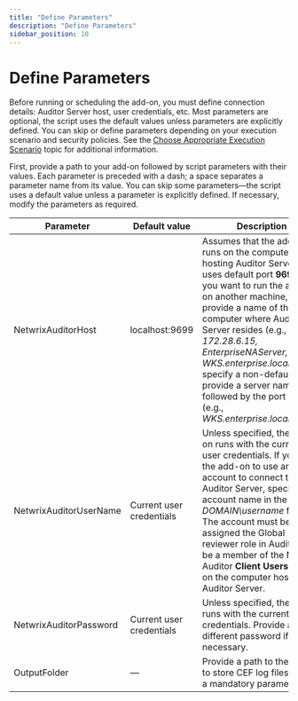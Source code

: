 ```yaml
---
title: "Define Parameters"
description: "Define Parameters"
sidebar_position: 10
---
```


# Define Parameters

Before running or scheduling the add-on, you must define connection details: Auditor Server host,
user credentials, etc. Most parameters are optional, the script uses the default values unless
parameters are explicitly defined. You can skip or define parameters depending on your execution
scenario and security policies. See the
[Choose Appropriate Execution Scenario](deployment.md#choose-appropriate-execution-scenario) topic
for additional information.

First, provide a path to your add-on followed by script parameters with their values. Each parameter
is preceded with a dash; a space separates a parameter name from its value. You can skip some
parameters—the script uses a default value unless a parameter is explicitly defined. If necessary,
modify the parameters as required.

| Parameter              | Default value            | Description                                                                                                                                                                                                                                                                                                                                                                                              |
| ---------------------- | ------------------------ | -------------------------------------------------------------------------------------------------------------------------------------------------------------------------------------------------------------------------------------------------------------------------------------------------------------------------------------------------------------------------------------------------------- |
| NetwrixAuditorHost     | localhost:9699           | Assumes that the add-on runs on the computer hosting Auditor Server and uses default port **9699**. If you want to run the add-on on another machine, provide a name of the computer where Auditor Server resides (e.g., _172.28.6.15, EnterpriseNAServer, WKS.enterprise.local_). To specify a non-default port, provide a server name followed by the port number (e.g., _WKS.enterprise.local:9999_). |
| NetwrixAuditorUserName | Current user credentials | Unless specified, the add-on runs with the current user credentials. If you want the add-on to use another account to connect to Auditor Server, specify the account name in the _DOMAIN\username_ format. The account must be assigned the Global reviewer role in Auditor or be a member of the Netwrix Auditor **Client Users** group on the computer hosting Auditor Server.                         |
| NetwrixAuditorPassword | Current user credentials | Unless specified, the script runs with the current user credentials. Provide a different password if necessary.                                                                                                                                                                                                                                                                                          |
| OutputFolder           | —                        | Provide a path to the folder to store CEF log files. This is a mandatory parameter.                                                                                                                                                                                                                                                                                                                      |
